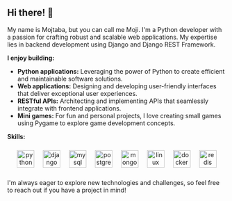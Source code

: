 ## Hi there! 👋

My name is Mojtaba, but you can call me Moji. I'm a Python developer with a passion for crafting robust and scalable web applications. My expertise lies in backend development using Django and Django REST Framework. 

**I enjoy building:**

* **Python applications:** Leveraging the power of Python to create efficient and maintainable software solutions.
* **Web applications:** Designing and developing user-friendly interfaces that deliver exceptional user experiences. 
* **RESTful APIs:** Architecting and implementing APIs that seamlessly integrate with frontend applications.
* **Mini games:** For fun and personal projects, I love creating small games using Pygame to explore game development concepts. 

**Skills:**
###
<div align="center">
  <img src="https://skillicons.dev/icons?i=py" height="40" alt="python logo"  />
  <img width="12" />
  <img src="https://skillicons.dev/icons?i=django" height="40" alt="django logo"  />
  <img width="12" />
  <img src="https://skillicons.dev/icons?i=mysql" height="40" alt="mysql logo"  />
  <img width="12" />
  <img src="https://skillicons.dev/icons?i=postgres" height="40" alt="postgres logo"  />
  <img width="12" />
  <img src="https://skillicons.dev/icons?i=mongodb" height="40" alt="mongodb logo"  />
  <img width="12" />
  <img src="https://skillicons.dev/icons?i=linux" height="40" alt="linux logo"  />
  <img width="12" />
  <img src="https://skillicons.dev/icons?i=docker" height="40" alt="docker logo"  />
  <img width="12" />
  <img src="https://skillicons.dev/icons?i=redis" height="40" alt="redis logo"  />
</div>

###

I'm always eager to explore new technologies and challenges, so feel free to reach out if you have a project in mind!